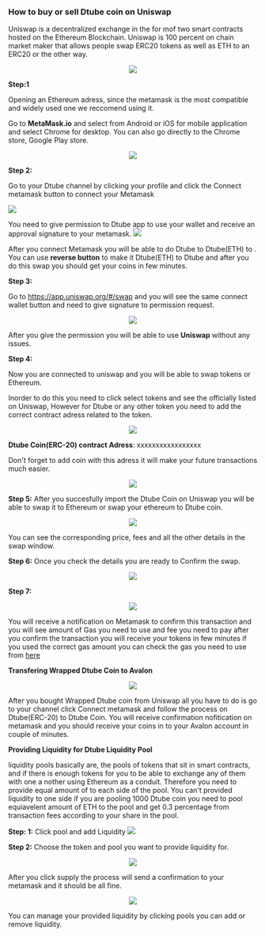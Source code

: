 ### How to buy or sell Dtube coin on Uniswap

Uniswap is a decentralized exchange in the for mof two smart contracts hosted on the Ethereum Blockchain.
Uniswap is 100 percent on chain market maker that allows people swap  ERC20 tokens as well as ETH to an ERC20 or the other way.



<center>

![](https://i.imgur.com/aUpWefG.png)</center>


**Step:1** 

Opening an Ethereum adress, since the metamask  is the most compatible and widely used one we reccomend using it.

Go to **MetaMask.io** and select from Android or iOS for mobile application and select Chrome for desktop. You can also go directly to the Chrome store, Google Play store.

<center>

![](https://i.imgur.com/m1WxcXt.png)

</center>


**Step 2:**

 Go to your Dtube channel by clicking your profile and click the Connect metamask button to connect your Metamask

![](https://i.imgur.com/DV7YOGq.png)





 


You need to give permission to Dtube app to use your wallet and receive an approval signature to your metamask.
![](https://i.imgur.com/DqP4MMP.png)

After you connect Metamask you will be able to do Dtube to Dtube(ETH) to . You can use **reverse button** to make it Dtube(ETH) to Dtube and after you do this swap you should get your coins in few minutes.

**Step 3:** 

Go to https://app.uniswap.org/#/swap and  you will see the same connect wallet button and need to give signature to permission request.

<center>

![](https://i.imgur.com/JXW4UD3.png)

</center>

After you give the permission you will be able to use **Uniswap** without any issues.

**Step 4:**

Now you are connected to uniswap and you will be able to swap tokens or Ethereum.

Inorder to do this you need to click select tokens and see the officially listed on Uniswap, However for Dtube or any other token you need to add the correct contract adress related to the token. 

<center>

![](https://i.imgur.com/QjCdnmH.png)

</center>

**Dtube Coin(ERC-20) contract Adress**: xxxxxxxxxxxxxxxxx

Don't forget to add coin with this adress it will make your future transactions much easier.
<center>

![](https://i.imgur.com/DaYe3wo.png)


</center>

**Step 5:**
After you succesfully import the Dtube Coin on Uniswap you will be able to swap it to Ethereum or swap your ethereum to Dtube coin.


<center>

![](https://i.imgur.com/WK8wYv0.png)

</center>




You can see the corresponding price, fees and all the other details in the swap window.


**Step 6:** Once you check the details you are ready to Confirm the swap.

<center>

![](https://i.imgur.com/0YMlxIa.png)

</center>


**Step 7:**

<center>

![](https://i.imgur.com/nGhImqv.png)

</center>


You will receive a notification on Metamask to confirm this transaction and you will see amount of Gas you need to use and fee you need to pay after you confirm the transaction you will receive your tokens in few minutes if you used the correct gas amount  you can check the gas you need to use from [here](https://ethgasstation.info/)

**Transfering Wrapped Dtube Coin to Avalon**

<center>

![](https://i.imgur.com/l8Y6PkL.png)

</center>

After you bought Wrapped Dtube coin from Uniswap all you have to do is go to your channel click Connect metamask and follow the process on Dtube(ERC-20) to Dtube Coin. You will receive confirmation nofitication on metamask and you should receive your coins in to your Avalon account in couple of minutes.

**Providing Liquidity for Dtube Liquidity Pool**


liquidity pools basically are, the pools of tokens that sit in smart contracts, and if there is enough tokens for you to be able to exchange any of them with one a nother using  Ethereum as a conduit. Therefore you need to provide equal amount of to each side of the pool. You can't provided liquidity to one side if you are pooling 1000 Dtube coin you need to pool equiavelent amount of ETH to the pool and get 0.3 percentage from transaction fees according to your share in the pool.


**Step: 1:** Click pool and add Liquidity
![](https://i.imgur.com/zEjoWGA.png)


**Step 2:** Choose the token and pool you want to provide liquidity for.
<center>

![](https://i.imgur.com/ZqmNWsJ.png)

</center>

After you click supply the process will send a confirmation to your metamask and it should be all fine.

<center>

![](https://i.imgur.com/PnFFSQ2.png)

</center>

You can manage your provided liquidity by clicking pools you can add or remove liquidity.
